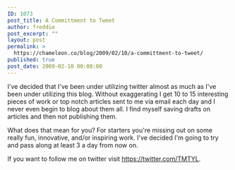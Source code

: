 ```yaml
---
ID: 1073
post_title: A Committment to Tweet
author: freddie
post_excerpt: ""
layout: post
permalink: >
  https://chameleon.co/blog/2009/02/10/a-committment-to-tweet/
published: true
post_date: 2009-02-10 00:00:00
---
```

I've decided that I've been under utilizing twitter almost as much as I've been under utilizing this blog. Without exaggerating I get 10 to 15 interesting pieces of work or top notch articles sent to me via email each day and I never even begin to blog about them all. I find myself saving drafts on articles and then not publishing them.

What does that mean for you? For starters you're missing out on some really fun, innovative, and/or inspiring work. I've decided I'm going to try and pass along at least 3 a day from now on.

If you want to follow me on twitter visit <a href="https://twitter.com/TMTYL" target="_blank" rel="noopener noreferrer">https://twitter.com/TMTYL</a>.
